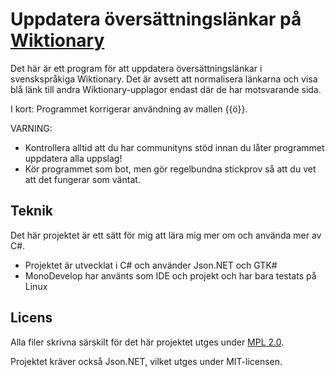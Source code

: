 Uppdatera översättningslänkar på [Wiktionary]
=============================================

Det här är ett program för att uppdatera översättningslänkar i svenskspråkiga
Wiktionary. Det är avsett att normalisera länkarna och visa blå länk till andra
Wiktionary-upplagor endast där de har motsvarande sida.

I kort: Programmet korrigerar användning av mallen {{ö}}.

VARNING:
* Kontrollera alltid att du har communityns stöd innan du låter
  programmet uppdatera alla uppslag!
* Kör programmet som bot, men gör regelbundna stickprov så att du vet
  att det fungerar som väntat.


Teknik
------

Det här projektet är ett sätt för mig att lära mig mer om och använda mer av C#.

* Projektet är utvecklat i C# och använder Json.NET och GTK#
* MonoDevelop har använts som IDE och projekt och har bara testats på Linux


Licens
------

Alla filer skrivna särskilt för det här projektet utges under [MPL 2.0].

Projektet kräver också Json.NET, vilket utges under MIT-licensen.



  [Wiktionary]: https://sv.wiktionary.org "Svenskspråkiga Wiktionary"
  [MPL 2.0]: https://www.mozilla.org/MPL/2.0/ "Mozilla Public License, version 2.0"
